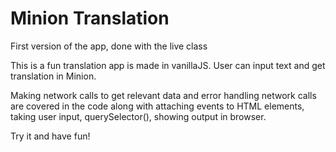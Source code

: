 # Minion Translation 
First version of the app, done with the live class

This is a fun translation app is made in vanillaJS.
User can input text and get translation in Minion.
 
Making network calls to get relevant data and error handling network calls are covered in the code along with attaching events to HTML elements, taking user input, querySelector(), showing output in browser. 

Try it and have fun! 
